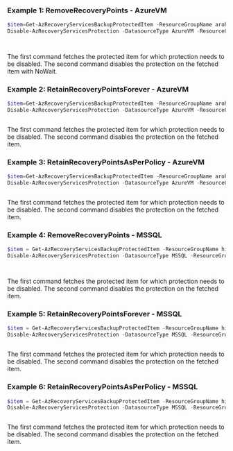 ### Example 1: RemoveRecoveryPoints - AzureVM
```powershell
$item=Get-AzRecoveryServicesBackupProtectedItem -ResourceGroupName arohijain-rg -VaultName arohijain-backupvault -SubscriptionId "38304e13-357e-405e-9e9a-220351dcce8c" -Filter "backupManagementType eq 'AzureIaasVM' and WorkloadType -eq 'AzureVM'" | Where-Object { $_.Property.FriendlyName -match "arohijain-vm"}
Disable-AzRecoveryServicesProtection -DatasourceType AzureVM -ResourceGroupName arohijain-rg -VaultName arohijain-backupvault -Item $item -RemoveRecoveryPoints -NoWait
```

```output


```

The first command fetches the protected item for which protection needs to be disabled. The second command disables the protection on the fetched item with NoWait.

### Example 2: RetainRecoveryPointsForever - AzureVM
```powershell
$item=Get-AzRecoveryServicesBackupProtectedItem -ResourceGroupName arohijain-rg -VaultName arohijain-backupvault -SubscriptionId "38304e13-357e-405e-9e9a-220351dcce8c" -Filter "backupManagementType eq 'AzureIaasVM' and WorkloadType -eq 'AzureVM'" | Where-Object { $_.Property.FriendlyName -match "arohijain-vm"}
Disable-AzRecoveryServicesProtection -DatasourceType AzureVM -ResourceGroupName arohijain-rg -VaultName arohijain-backupvault -Item $item -RetainRecoveryPointsForever
```

```output

```

The first command fetches the protected item for which protection needs to be disabled. The second command disables the protection on the fetched item.

### Example 3: RetainRecoveryPointsAsPerPolicy - AzureVM
```powershell
$item=Get-AzRecoveryServicesBackupProtectedItem -ResourceGroupName arohijain-rg -VaultName arohijain-backupvault -SubscriptionId "38304e13-357e-405e-9e9a-220351dcce8c" -Filter "backupManagementType eq 'AzureIaasVM' and WorkloadType -eq 'AzureVM'" | Where-Object { $_.Property.FriendlyName -match "arohijain-vm"}
Disable-AzRecoveryServicesProtection -DatasourceType AzureVM -ResourceGroupName arohijain-rg -VaultName arohijain-backupvault -Item $item -RetainRecoveryPointsAsPerPolicy
```

```output

```

The first command fetches the protected item for which protection needs to be disabled. The second command disables the protection on the fetched item.

### Example 4: RemoveRecoveryPoints - MSSQL
```powershell
$item = Get-AzRecoveryServicesBackupProtectedItem -ResourceGroupName hiagarg -VaultName hiagaVault -SubscriptionId "38304e13-357e-405e-9e9a-220351dcce8c" -Filter "backupManagementType eq 'AzureWorkload' and WorkloadType -eq 'MSSQL'" | Where-Object { $_.Name -match "SQLDataBase;MSSQLSERVER;model_restored_5_31_2023_1254"}
Disable-AzRecoveryServicesProtection -DatasourceType MSSQL -ResourceGroupName hiagarg -VaultName hiagaVault -Item $item -RemoveRecoveryPoints
```

```output


```

The first command fetches the protected item for which protection needs to be disabled. The second command disables the protection on the fetched item.

### Example 5: RetainRecoveryPointsForever - MSSQL
```powershell
$item = Get-AzRecoveryServicesBackupProtectedItem -ResourceGroupName hiagarg -VaultName hiagaVault -SubscriptionId "38304e13-357e-405e-9e9a-220351dcce8c" -Filter "backupManagementType eq 'AzureWorkload' and WorkloadType -eq 'MSSQL'" | Where-Object { $_.Name -match "SQLDataBase;MSSQLSERVER;model_restored_5_31_2023_1254"}
Disable-AzRecoveryServicesProtection -DatasourceType MSSQL -ResourceGroupName hiagarg -VaultName hiagaVault -Item $item -RetainRecoveryPointsForever 
```

```output

```

The first command fetches the protected item for which protection needs to be disabled. The second command disables the protection on the fetched item.

### Example 6: RetainRecoveryPointsAsPerPolicy - MSSQL
```powershell
$item = Get-AzRecoveryServicesBackupProtectedItem -ResourceGroupName hiagarg -VaultName hiagaVault -SubscriptionId "38304e13-357e-405e-9e9a-220351dcce8c" -Filter "backupManagementType eq 'AzureWorkload' and WorkloadType -eq 'MSSQL'" | Where-Object { $_.Name -match "SQLDataBase;MSSQLSERVER;model_restored_5_31_2023_1254"}
Disable-AzRecoveryServicesProtection -DatasourceType MSSQL -ResourceGroupName hiagarg -VaultName hiagaVault -Item $item -RetainRecoveryPointsAsPerPolicy
```

```output

```

The first command fetches the protected item for which protection needs to be disabled. The second command disables the protection on the fetched item.
